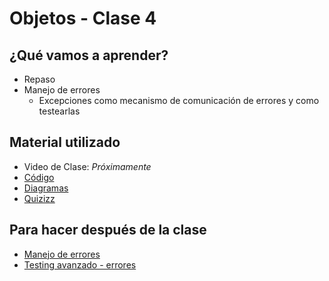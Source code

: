 # Objetos - Clase 4

## ¿Qué vamos a aprender?

* Repaso
* Manejo de errores
  * Excepciones como mecanismo de comunicación de errores y como testearlas

## Material utilizado

* Video de Clase: _Próximamente_
* [Código](https://github.com/pdep-st/seguimiento/blob/main/seguimiento/2021/objetos/practica/clase-4)
* [Diagramas](https://github.com/pdep-st/seguimiento/blob/main/seguimiento/2021/objetos/diagramas/clase-4)
* [Quizizz](https://quizizz.com/join?gc=935455)

## Para hacer después de la clase

* [Manejo de errores](https://docs.google.com/document/d/1T87tmdXv_39RoE_zR7alVFK8TUl-KJYOhdoIsoVTRb4)
* [Testing avanzado - errores](https://docs.google.com/document/d/1caDE_mlP1QMfzyVpyvh-tKshjAeYLXBkXDYrTX5zFUI/edit#heading=h.7sv3oi2x4mki)